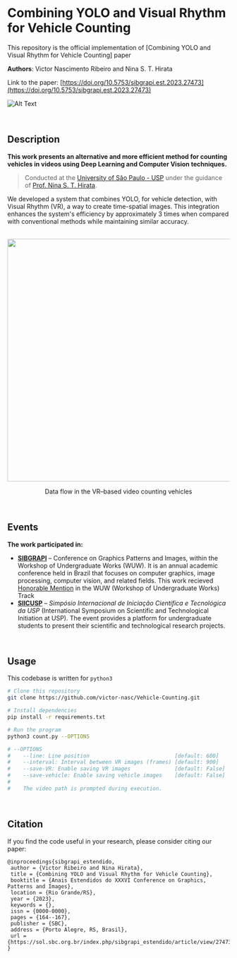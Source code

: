 # Combining YOLO and Visual Rhythm for Vehicle Counting

This repository is the official implementation of [Combining YOLO and Visual Rhythm for Vehicle Counting] paper

**Authors**: Victor Nascimento Ribeiro and Nina S. T. Hirata

Link to the paper: [https://doi.org/10.5753/sibgrapi.est.2023.27473](https://doi.org/10.5753/sibgrapi.est.2023.27473)

![Alt Text](https://i.imgur.com/1S6EajH.png)



<br>


## Description

**This work presents an alternative and more efficient method for counting vehicles in videos using Deep Learning and Computer Vision techniques.**

> Conducted at the [University of São Paulo - USP](https://www5.usp.br/) under the guidance of [Prof. Nina S. T. Hirata](https://www.ime.usp.br/nina/).

We developed a system that combines YOLO, for vehicle detection, with Visual Rhythm (VR), a way to create time-spatial images. This integration enhances the system's efficiency by approximately 3 times when compared with conventional methods while maintaining similar accuracy.


<br>


<div align="center">
  <img src="https://i.imgur.com/XLU6bmq.png" width="550">
  <p>
    Data flow in the VR–based video counting vehicles
  </p>
</div>



<br>



## Events

**The work participated in:** 
- **[SIBGRAPI](https://sibgrapi.sbc.org.br/sibgrapi2023/)** – Conference on Graphics Patterns and Images, within the Workshop of Undergraduate Works (WUW). It is an annual academic conference held in Brazil that focuses on computer graphics, image processing, computer vision, and related fields. This work recieved [Honorable Mention](https://sibgrapi.sbc.org.br/sibgrapi2023/awards.html) in the WUW (Workshop of Undergraduate Works) Track
- **[SIICUSP](https://prpi.usp.br/siicusp/)** – _Simpósio Internacional de Iniciação Científica e Tecnológica da USP_ (International Symposium on Scientific and Technological Initiation at USP). The event provides a platform for undergraduate students to present their scientific and technological research projects.



<br>



## Usage

This codebase is written for ```python3```

```bash
# Clone this repository
git clone https://github.com/victor-nasc/Vehicle-Counting.git

# Install dependencies
pip install -r requirements.txt

# Run the program
python3 count.py --OPTIONS

# --OPTIONS
#    --line: Line position                           [default: 600]
#    --interval: Interval between VR images (frames) [default: 900]
#    --save-VR: Enable saving VR images              [default: False]
#    --save-vehicle: Enable saving vehicle images    [default: False]
#    
#    The video path is prompted during execution.
```



<br>



## Citation

If you find the code useful in your research, please consider citing our paper:

```
@inproceedings{sibgrapi_estendido,
 author = {Victor Ribeiro and Nina Hirata},
 title = {Combining YOLO and Visual Rhythm for Vehicle Counting},
 booktitle = {Anais Estendidos do XXXVI Conference on Graphics, Patterns and Images},
 location = {Rio Grande/RS},
 year = {2023},
 keywords = {},
 issn = {0000-0000},
 pages = {164--167},
 publisher = {SBC},
 address = {Porto Alegre, RS, Brasil},
 url = {https://sol.sbc.org.br/index.php/sibgrapi_estendido/article/view/27473}
}

```

